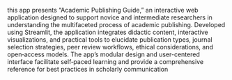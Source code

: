   this app presents “Academic Publishing Guide,” an interactive web application designed to support novice and intermediate researchers in understanding the multifaceted process of academic publishing. Developed using Streamlit, the application integrates didactic content, interactive visualizations, and practical tools to elucidate publication types, journal selection strategies, peer review workflows, ethical considerations, and open‐access models. The app’s modular design and user-centered interface facilitate self‐paced learning and provide a comprehensive reference for best practices in scholarly communication ​
